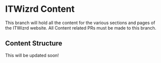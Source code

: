# ITWizrd Content

This branch will hold all the content for the various sections and pages of the ITWizrd website. All Content related PRs must be made to this branch.

## Content Structure

This will be updated soon!